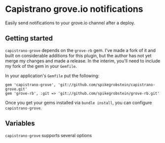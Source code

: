 # Capistrano grove.io notifications

Easily send notifications to your grove.io channel after a deploy.

## Getting started

`capistrano-grove` depends on the `grove-rb` gem. I've made a fork of it and
built on considerable additions for this plugin, but the author has not yet
merge my changes and made a release. In the interim, you'll need to include my
fork of the gem in your `Gemfile`.

In your application's `Gemfile` put the following:

    gem 'capistrano-grove', 'git://github.com/spikegrobstein/capistrano-grove.git'
    gem 'grove-rb', :git => 'git://github.com/spikegrobstein/grove-rb.git'

Once you get your gems installed via `bundle install`, you can configure
`capistrano-grove`.

## Variables

`capistrano-grove` supports several options 

